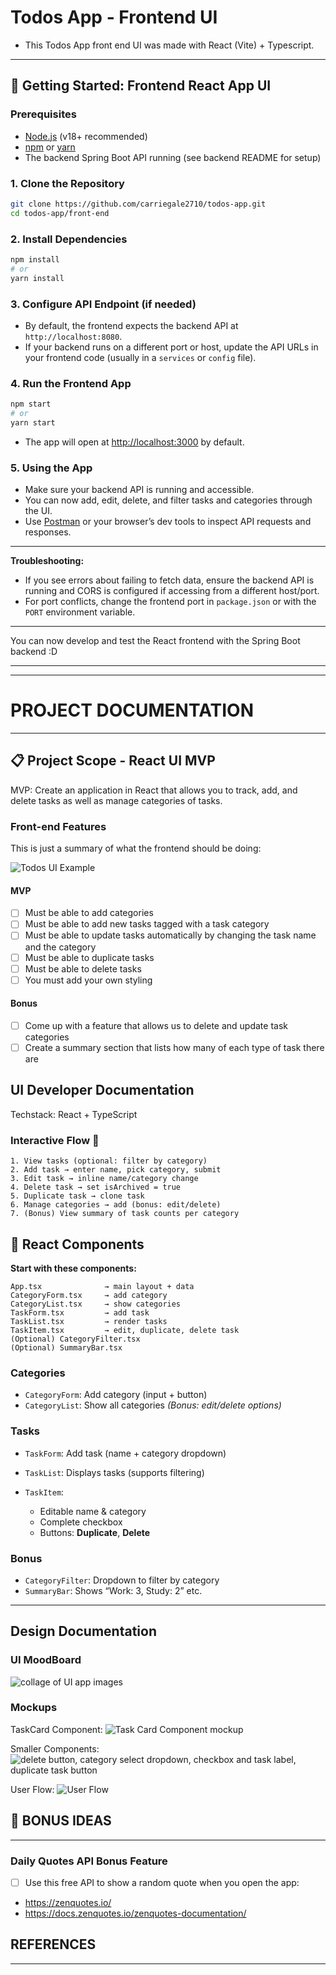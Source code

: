 # Todos App - Frontend UI

- This Todos App front end UI was made with React (Vite) + Typescript.

---

## 🚀 Getting Started: Frontend React App UI

### Prerequisites

- [Node.js](https://nodejs.org/) (v18+ recommended)
- [npm](https://www.npmjs.com/) or [yarn](https://yarnpkg.com/)
- The backend Spring Boot API running (see backend README for setup)

### 1. Clone the Repository

```sh
git clone https://github.com/carriegale2710/todos-app.git
cd todos-app/front-end
```

### 2. Install Dependencies

```sh
npm install
# or
yarn install
```

### 3. Configure API Endpoint (if needed)

- By default, the frontend expects the backend API at `http://localhost:8080`.
- If your backend runs on a different port or host, update the API URLs in your frontend code (usually in a `services` or `config` file).

### 4. Run the Frontend App

```sh
npm start
# or
yarn start
```

- The app will open at [http://localhost:3000](http://localhost:3000) by default.

### 5. Using the App

- Make sure your backend API is running and accessible.
- You can now add, edit, delete, and filter tasks and categories through the UI.
- Use [Postman](https://www.postman.com/) or your browser’s dev tools to inspect API requests and responses.

---

**Troubleshooting:**

- If you see errors about failing to fetch data, ensure the backend API is running and CORS is configured if accessing from a different host/port.
- For port conflicts, change the frontend port in `package.json` or with the `PORT` environment variable.

---

You can now develop and test the React frontend with the Spring Boot backend :D

---

---

# PROJECT DOCUMENTATION

---

## 📋 Project Scope - React UI MVP

MVP: Create an application in React that allows you to track, add, and delete tasks as well as manage categories of tasks.

### Front-end Features

This is just a summary of what the frontend should be doing:

![Todos UI Example](mockups/todo_UI_req.png)

#### MVP

- [ ] Must be able to add categories
- [ ] Must be able to add new tasks tagged with a task category
- [ ] Must be able to update tasks automatically by changing the task name and the category
- [ ] Must be able to duplicate tasks
- [ ] Must be able to delete tasks
- [ ] You must add your own styling

#### Bonus

- [ ] Come up with a feature that allows us to delete and update task categories
- [ ] Create a summary section that lists how many of each type of task there are

## UI Developer Documentation

Techstack: React + TypeScript

### Interactive Flow 🧭

```plaintext
1. View tasks (optional: filter by category)
2. Add task → enter name, pick category, submit
3. Edit task → inline name/category change
4. Delete task → set isArchived = true
5. Duplicate task → clone task
6. Manage categories → add (bonus: edit/delete)
7. (Bonus) View summary of task counts per category
```

## 🧱 React Components

**Start with these components:**

```plaintext
App.tsx              → main layout + data
CategoryForm.tsx     → add category
CategoryList.tsx     → show categories
TaskForm.tsx         → add task
TaskList.tsx         → render tasks
TaskItem.tsx         → edit, duplicate, delete task
(Optional) CategoryFilter.tsx
(Optional) SummaryBar.tsx
```

### Categories

- `CategoryForm`: Add category (input + button)
- `CategoryList`: Show all categories
  _(Bonus: edit/delete options)_

### Tasks

- `TaskForm`: Add task (name + category dropdown)
- `TaskList`: Displays tasks (supports filtering)
- `TaskItem`:

  - Editable name & category
  - Complete checkbox
  - Buttons: **Duplicate**, **Delete**

### Bonus

- `CategoryFilter`: Dropdown to filter by category
- `SummaryBar`: Shows “Work: 3, Study: 2” etc.

---

## Design Documentation

### UI MoodBoard

![collage of UI app images](mockups/todo_UI_moodboard.png)

### Mockups

TaskCard Component:
![Task Card Component mockup](mockups/TaskCard_UI_mockup.png)

Smaller Components:
![delete button, category select dropdown, checkbox and task label, duplicate task button](mockups/smaller-components.png)

User Flow:
![User Flow](mockups/user_flow.png)

## 🧠 BONUS IDEAS

---

### Daily Quotes API Bonus Feature

- [ ] Use this free API to show a random quote when you open the app:

- https://zenquotes.io/
- https://docs.zenquotes.io/zenquotes-documentation/

## REFERENCES

---

